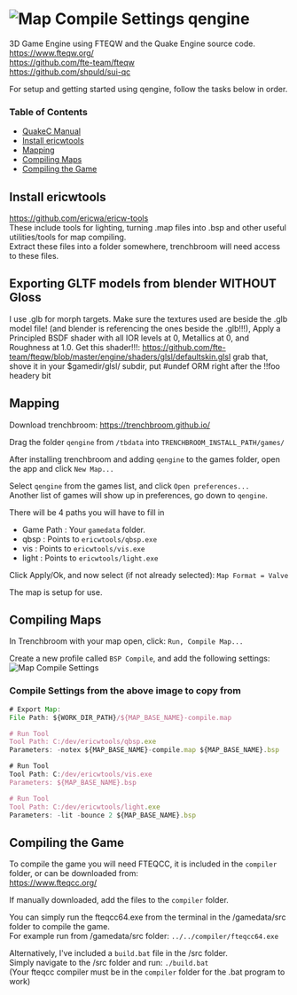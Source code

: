 # ![Map Compile Settings](tbdata/qengine/icon.png) qengine
3D Game Engine using FTEQW and the Quake Engine source code. <br>
https://www.fteqw.org/ <br>
https://github.com/fte-team/fteqw <br>
https://github.com/shpuld/sui-qc <br>

For setup and getting started using qengine, follow the tasks below in order.

### Table of Contents
- [QuakeC Manual](help/qcmanual.txt)
- [Install ericwtools](#install-ericwtools)
- [Mapping](#mapping)
- [Compiling Maps](#compiling-maps)
- [Compiling the Game](#compiling-the-game)

## Install ericwtools
https://github.com/ericwa/ericw-tools<br>
These include tools for lighting, turning .map files into .bsp and other useful utilities/tools for map compiling. <br>
Extract these files into a folder somewhere, trenchbroom will need access to these files. <br>

## Exporting GLTF models from blender WITHOUT Gloss
I use .glb for morph targets.
Make sure the textures used are beside the .glb model file! (and blender is referencing the ones beside the .glb!!!), 
Apply a Principled BSDF shader with all IOR levels at 0, Metallics at 0, and Roughness at 1.0.
Get this shader!!!:
https://github.com/fte-team/fteqw/blob/master/engine/shaders/glsl/defaultskin.glsl grab that, shove it in your $gamedir/glsl/ subdir, put #undef ORM right after the !!foo headery bit

## Mapping
Download trenchbroom:
https://trenchbroom.github.io/ <br>

Drag the folder `qengine` from `/tbdata` into `TRENCHBROOM_INSTALL_PATH/games/`

After installing trenchbroom and adding `qengine` to the games folder, open the app and click `New Map...`

Select `qengine` from the games list, and click `Open preferences...` <br>
Another list of games will show up in preferences, go down to `qengine`.

There will be 4 paths you will have to fill in

- Game Path : Your `gamedata` folder.
- qbsp : Points to `ericwtools/qbsp.exe`
- vis : Points to `ericwtools/vis.exe`
- light : Points to `ericwtools/light.exe`

Click Apply/Ok, and now select (if not already selected):
`Map Format = Valve`

The map is setup for use.

## Compiling Maps
In Trenchbroom with your map open, click:
`Run, Compile Map...`

Create a new profile called `BSP Compile`, and add the following settings:
![Map Compile Settings](help/map_compile_settings.png)

### Compile Settings from the above image to copy from
```js
# Export Map:
File Path: ${WORK_DIR_PATH}/${MAP_BASE_NAME}-compile.map

# Run Tool
Tool Path: C:/dev/ericwtools/qbsp.exe
Parameters: -notex ${MAP_BASE_NAME}-compile.map ${MAP_BASE_NAME}.bsp

# Run Tool
Tool Path: C:/dev/ericwtools/vis.exe
Parameters: ${MAP_BASE_NAME}.bsp

# Run Tool
Tool Path: C:/dev/ericwtools/light.exe
Parameters: -lit -bounce 2 ${MAP_BASE_NAME}.bsp
```

## Compiling the Game
To compile the game you will need FTEQCC, it is included in the `compiler` folder, or can be downloaded from: <br> 
https://www.fteqcc.org/

If manually downloaded, add the files to the `compiler` folder.

You can simply run the fteqcc64.exe from the terminal in the /gamedata/src folder to compile the game. <br>
For example run from /gamedata/src folder: `../../compiler/fteqcc64.exe` <br>

Alternatively, I've included a `build.bat` file in the /src folder. <br>
Simply navigate to the /src folder and run: `./build.bat` <br>
(Your fteqcc compiler must be in the `compiler` folder for the .bat program to work)